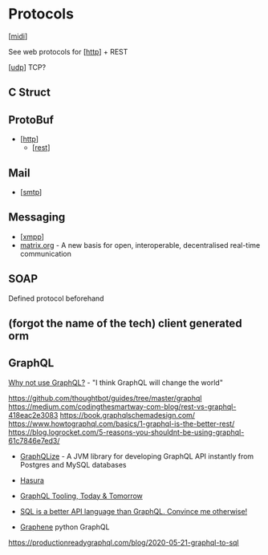 Protocols
=========

[[midi]]

See web protocols for [[http]] + REST

[[udp]]
TCP?

C Struct
--------


ProtoBuf
--------


* [[http]]
    * [[rest]]


Mail
----

* [[smtp]]


Messaging
---------

* [[xmpp]]
* [matrix.org](https://www.matrix.org/docs/projects/try-matrix-now) - A new basis for open, interoperable, decentralised real-time communication


SOAP
----
Defined protocol beforehand


(forgot the name of the tech) client generated orm
--------------------------------------------------




GraphQL
-------

[Why not use GraphQL?](https://wundergraph.com/blog/why_not_use_graphql) - "I think GraphQL will change the world"

https://github.com/thoughtbot/guides/tree/master/graphql
https://medium.com/codingthesmartway-com-blog/rest-vs-graphql-418eac2e3083
https://book.graphqlschemadesign.com/
https://www.howtographql.com/basics/1-graphql-is-the-better-rest/
https://blog.logrocket.com/5-reasons-you-shouldnt-be-using-graphql-61c7846e7ed3/

* [GraphQLize](https://www.graphqlize.org/) - A JVM library for developing GraphQL API instantly from Postgres and MySQL databases
* [Hasura](https://hasura.io/)

* [GraphQL Tooling, Today & Tomorrow](https://www.youtube.com/watch?v=JilN_PvQOqs)

* [SQL is a better API language than GraphQL. Convince me otherwise!](https://twitter.com/simonw/status/1250803209871847426)

* [Graphene](https://graphene-python.org/) python GraphQL

https://productionreadygraphql.com/blog/2020-05-21-graphql-to-sql

[//begin]: # "Autogenerated link references for markdown compatibility"
[midi]: midi.md "Midi"
[http]: http.md "HTTP"
[udp]: udp.md "UDP"
[rest]: rest.md "rest"
[smtp]: smtp.md "SMTP - Simple Mail Transfer Protocol"
[xmpp]: xmpp.md "XMPP"
[//end]: # "Autogenerated link references"